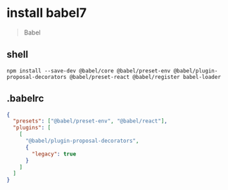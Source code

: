 # install babel7

> Babel

## shell

```shell
npm install --save-dev @babel/core @babel/preset-env @babel/plugin-proposal-decorators @babel/preset-react @babel/register babel-loader
```

## .babelrc

```json
{
  "presets": ["@babel/preset-env", "@babel/react"],
  "plugins": [
    [
      "@babel/plugin-proposal-decorators",
      {
        "legacy": true
      }
    ]
  ]
}
```
